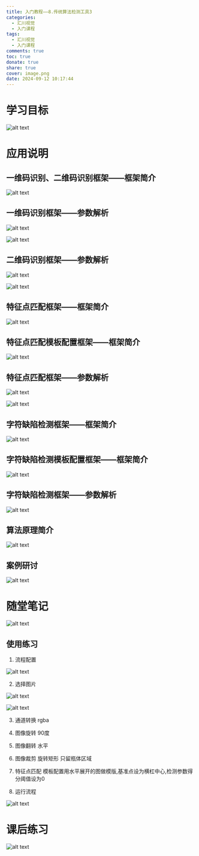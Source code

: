 ```yaml
---
title: 入门教程——8.传统算法检测工具3
categories:
  - 汇川视觉
  - 入门课程
tags:
  - 汇川视觉
  - 入门课程
comments: true
toc: true
donate: true
share: true
cover: image.png
date: 2024-09-12 10:17:44
---
```


# 学习目标

![alt text](image.png)

# 应用说明

## 一维码识别、二维码识别框架——框架简介

![alt text](image-1.png)

## 一维码识别框架——参数解析

![alt text](image-2.png)

![alt text](image-3.png)

## 二维码识别框架——参数解析

![alt text](image-4.png)

![alt text](image-5.png)

## 特征点匹配框架——框架简介

![alt text](image-6.png)

## 特征点匹配模板配置框架——框架简介

![alt text](image-7.png)

## 特征点匹配框架——参数解析

![alt text](image-8.png)

![alt text](image-9.png)

## 字符缺陷检测框架——框架简介

![alt text](image-13.png)

## 字符缺陷检测模板配置框架——框架简介

![alt text](image-14.png)

## 字符缺陷检测框架——参数解析

![alt text](image-15.png)

## 算法原理简介

![alt text](image-16.png)

## 案例研讨

![alt text](image-17.png)

# 随堂笔记

![alt text](image-18.png)

## 使用练习

1. 流程配置

![alt text](image20.png)

2. 选择图片

![alt text](飞书20230519-163253.bmp)

![alt text](-3.5.bmp)

3. 通道转换 rgba

4. 图像旋转 90度

5. 图像翻转 水平

6. 图像裁剪 旋转矩形 只留瓶体区域

7. 特征点匹配 模板配置用水平展开的图做模版,基准点设为横杠中心,检测参数得分阈值设为0

8. 运行流程

![alt text](image-21.png)

# 课后练习

![alt text](image-19.png)


